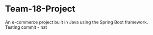 # Team-18-Project
An e-commerce project built in Java using the Spring Boot framework.
Testing commit - nat
